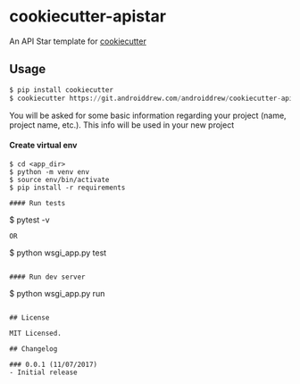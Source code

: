 # cookiecutter-apistar

An API Star template for [cookiecutter](https://github.com/audreyr/cookiecutter)

## Usage

```python
$ pip install cookiecutter
$ cookiecutter https://git.androiddrew.com/androiddrew/cookiecutter-apistar.git
```
You will be asked for some basic information regarding your project (name, project name, etc.). This info will be used in your new project

#### Create virtual env
```
$ cd <app_dir>
$ python -m venv env
$ source env/bin/activate
$ pip install -r requirements

#### Run tests
```
$ pytest -v
```
OR
```
$ python wsgi_app.py test
```

#### Run dev server
```
$ python wsgi_app.py run
```

## License

MIT Licensed.

## Changelog

### 0.0.1 (11/07/2017)
- Initial release